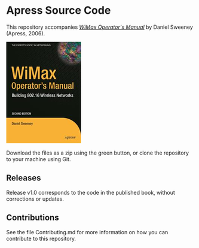 # Apress Source Code

This repository accompanies [*WiMax Operator's Manual*](http://www.apress.com/9781590595749) by Daniel Sweeney (Apress, 2006).

![Cover image](9781590595749.jpg)

Download the files as a zip using the green button, or clone the repository to your machine using Git.

## Releases

Release v1.0 corresponds to the code in the published book, without corrections or updates.

## Contributions

See the file Contributing.md for more information on how you can contribute to this repository.
